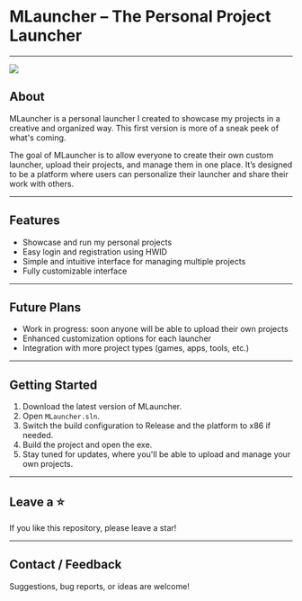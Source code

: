 # MLauncher – The Personal Project Launcher
---

![](https://i.imgur.com/qoe42Gx.png)

## About
MLauncher is a personal launcher I created to showcase my projects in a creative and organized way. This first version is more of a sneak peek of what's coming.

The goal of MLauncher is to allow everyone to create their own custom launcher, upload their projects, and manage them in one place. It’s designed to be a platform where users can personalize their launcher and share their work with others.

---

## Features
- Showcase and run my personal projects
- Easy login and registration using HWID
- Simple and intuitive interface for managing multiple projects
- Fully customizable interface

---

## Future Plans
- Work in progress: soon anyone will be able to upload their own projects
- Enhanced customization options for each launcher
- Integration with more project types (games, apps, tools, etc.)

---

## Getting Started
1. Download the latest version of MLauncher.
2. Open `MLauncher.sln`.
3. Switch the build configuration to Release and the platform to x86 if needed.
4. Build the project and open the exe.
5. Stay tuned for updates, where you'll be able to upload and manage your own projects.

---

## Leave a ⭐
If you like this repository, please leave a star!

---

## Contact / Feedback
Suggestions, bug reports, or ideas are welcome!
